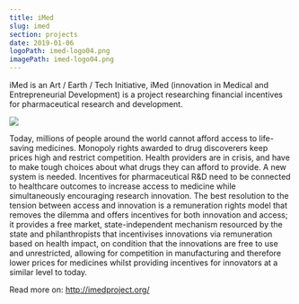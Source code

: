 ```yaml
---
title: iMed
slug: imed
section: projects
date: 2019-01-06
logoPath: imed-logo04.png
imagePath: imed-logo04.png
---
```


iMed is an Art / Earth / Tech Initiative, iMed (innovation in Medical and Entrepreneurial Development) is a project researching financial incentives for pharmaceutical research and development.



<img src="/images/imed-logo04.png">


Today, millions of people around the world cannot afford access to life-saving medicines. Monopoly rights awarded to drug discoverers keep prices high and restrict competition. Health providers are in crisis, and have to make tough choices about what drugs they can afford to provide.
A new system is needed. Incentives for pharmaceutical R&D need to be connected to healthcare outcomes to increase access to medicine while simultaneously encouraging research innovation.
The best resolution to the tension between access and innovation is a remuneration rights model that removes the dilemma and offers incentives for both innovation and access; it provides a free market, state-independent mechanism resourced by the state and philanthropists that incentivises innovations via remuneration based on health impact, on condition that the innovations are free to use and unrestricted, allowing for competition in manufacturing and therefore lower prices for medicines whilst providing incentives for innovators at a similar level to today.

Read more on: http://imedproject.org/
